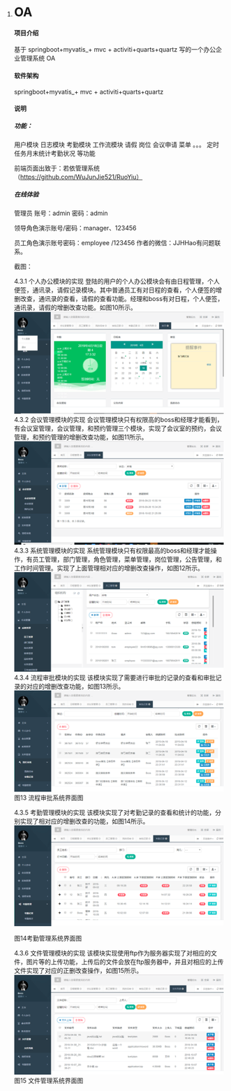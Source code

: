 1. # OA

   #### 项目介绍

   基于 springboot+myvatis_+ mvc + activiti+quarts+quartz 写的一个办公企业管理系统 OA

   #### 软件架构

   springboot+myvatis_+ mvc + activiti+quarts+quartz

   #### 说明

   ##### 功能：

   用户模块 日志模块 考勤模块 工作流模块 请假 岗位 会议申请 菜单 。。。 定时任务月末统计考勤状况 等功能

   前端页面出致于：若依管理系统（https://github.com/WuJunJie521/RuoYiu）

   ##### 在线体验

   管理员 账号：admin 密码：admin

   领导角色演示账号/密码：manager、123456

   员工角色演示账号密码：employee /123456
   作者的微信：JJHHao有问题联系。
 

   截图：

   4.3.1 个人办公模块的实现
       登陆的用户的个人办公模块会有由日程管理，个人便签，通讯录，请假记录模块。其中普通员工有对日程的查看，个人便签的增删改查，通讯录的查看，请假的查看功能。经理和boss有对日程，个人便签，通讯录，请假的增删改查功能。如图10所示。
         ![Image1](https://github.com/HardshipDreamNice/OA/blob/master/sql/img/1.png)
   4.3.2 会议管理模块的实现
          会议管理模块只有权限高的boss和经理才能看到，有会议室管理，会议管理，和预约管理三个模块，实现了会议室的预约，会议管理，和预约管理的增删改查功能，如图11所示。
     ![Image2](https://github.com/HardshipDreamNice/OA/blob/master/sql/img/2.png)
   4.3.3 系统管理模块的实现
          系统管理模块只有权限最高的boss和经理才能操作，有员工管理，部门管理，角色管理，菜单管理，岗位管理，公告管理，和工作时间管理。实现了上面管理相对应的增删改查操作，如图12所示。
     ![Image3](https://github.com/HardshipDreamNice/OA/blob/master/sql/img/3.png)
   4.3.4 流程审批模块的实现
        该模块实现了需要进行审批的记录的查看和审批记录的对应的增删改查功能，如图13所示。
         ![Image4](https://github.com/HardshipDreamNice/OA/blob/master/sql/img/4.png)
   图13 流程审批系统界面图
   
   4.3.5 考勤管理模块的实现
          该模块实现了对考勤记录的查看和统计的功能，分别实现了相对应的增删改查的功能，如图14所示。
      ![Image5](https://github.com/HardshipDreamNice/OA/blob/master/sql/img/5.png)
       
   图14考勤管理系统界面图
   
   4.3.6 文件管理模块的实现
          该模块实现使用ftp作为服务器实现了对相应的文件，图片等的上传功能，上传后的文件会放在ftp服务器中，并且对相应的上传文件实现了对应的正删改查操作，如图15所示。
         ![Image6](/sql/img/6.png)
     图15 文件管理系统界面图

  
